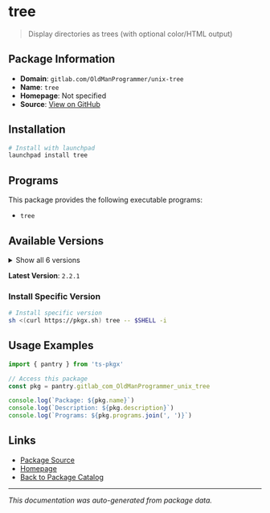 # tree

> Display directories as trees (with optional color/HTML output)

## Package Information

- **Domain**: `gitlab.com/OldManProgrammer/unix-tree`
- **Name**: `tree`
- **Homepage**: Not specified
- **Source**: [View on GitHub](https://github.com/pkgxdev/pantry/tree/main/projects/gitlab.com/OldManProgrammer/unix-tree/package.yml)

## Installation

```bash
# Install with launchpad
launchpad install tree
```

## Programs

This package provides the following executable programs:

- `tree`

## Available Versions

<details>
<summary>Show all 6 versions</summary>

- `2.2.1`, `2.2.0`, `2.1.3`, `2.1.2`, `2.1.1`
- `2.1.0`

</details>

**Latest Version**: `2.2.1`

### Install Specific Version

```bash
# Install specific version
sh <(curl https://pkgx.sh) tree -- $SHELL -i
```

## Usage Examples

```typescript
import { pantry } from 'ts-pkgx'

// Access this package
const pkg = pantry.gitlab_com_OldManProgrammer_unix_tree

console.log(`Package: ${pkg.name}`)
console.log(`Description: ${pkg.description}`)
console.log(`Programs: ${pkg.programs.join(', ')}`)
```

## Links

- [Package Source](https://github.com/pkgxdev/pantry/tree/main/projects/gitlab.com/OldManProgrammer/unix-tree/package.yml)
- [Homepage](#)
- [Back to Package Catalog](../package-catalog.md)

---

*This documentation was auto-generated from package data.*
